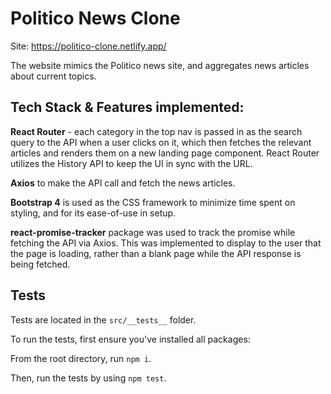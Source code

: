 # Politico News Clone

Site: https://politico-clone.netlify.app/

The website mimics the Politico news site, and aggregates news articles about current topics.

## Tech Stack & Features implemented:

**React Router** - each category in the top nav is passed in as the search query to the API when a user clicks on it, which then fetches the relevant articles and renders them on a new landing page component. React Router utilizes the History API to keep the UI in sync with the URL.

**Axios** to make the API call and fetch the news articles.

**Bootstrap 4** is used as the CSS framework to minimize time spent on styling, and for its ease-of-use in setup.

**react-promise-tracker** package was used to track the promise while fetching the API via Axios. This was implemented to display to the user that the page is loading, rather than a blank page while the API response is being fetched.

## Tests

Tests are located in the `src/__tests__` folder.

To run the tests, first ensure you've installed all packages:

From the root directory, run `npm i`.

Then, run the tests by using `npm test`.

